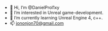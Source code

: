- 👋 Hi, I’m @DanielProl1xy
- 👀 I’m interested in Unreal game-development.
- 🌱 I’m currently learning Unreal Engine 4, c++.
- 📫 jononjon70@gmail.com

